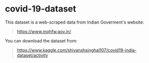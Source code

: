 # covid-19-dataset
This dataset is a web-scraped data from Indian Goverment's website:
> https://www.mohfw.gov.in/

You can download the dataset from:
> https://www.kaggle.com/shivanshsinghal107/covid19-india-dataset/activity
